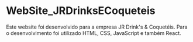 # WebSite_JRDrinksECoqueteis
 Este website foi desenvolvido para a empresa JR Drink's & Coquetéis. Para o desenvolvimento foi utilizado HTML, CSS, JavaScript e também React.
